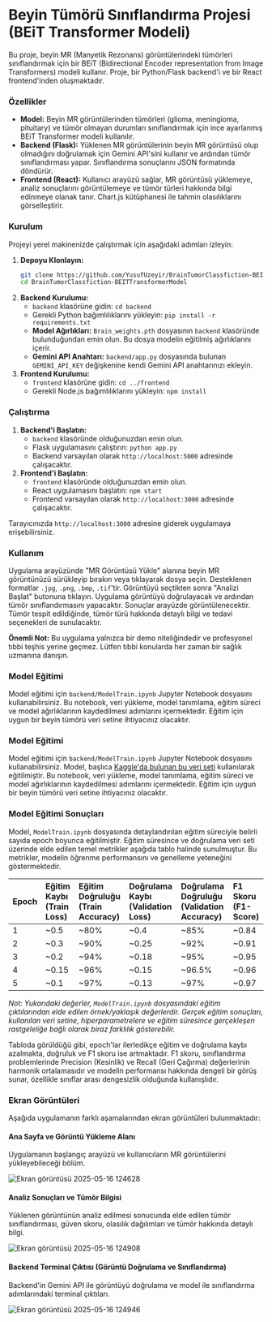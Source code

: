 # Beyin Tümörü Sınıflandırma Projesi (BEiT Transformer Modeli)

Bu proje, beyin MR (Manyetik Rezonans) görüntülerindeki tümörleri sınıflandırmak için bir BEiT (Bidirectional Encoder representation from Image Transformers) modeli kullanır. Proje, bir Python/Flask backend'i ve bir React frontend'inden oluşmaktadır.


### Özellikler

* **Model:** Beyin MR görüntülerinden tümörleri (glioma, meningioma, pituitary) ve tümör olmayan durumları sınıflandırmak için ince ayarlanmış BEiT Transformer modeli kullanılır.
* **Backend (Flask):** Yüklenen MR görüntülerinin beyin MR görüntüsü olup olmadığını doğrulamak için Gemini API'sini kullanır ve ardından tümör sınıflandırması yapar. Sınıflandırma sonuçlarını JSON formatında döndürür.
* **Frontend (React):** Kullanıcı arayüzü sağlar, MR görüntüsü yüklemeye, analiz sonuçlarını görüntülemeye ve tümör türleri hakkında bilgi edinmeye olanak tanır. Chart.js kütüphanesi ile tahmin olasılıklarını görselleştirir.

### Kurulum

Projeyi yerel makinenizde çalıştırmak için aşağıdaki adımları izleyin:

1.  **Depoyu Klonlayın:**
    ```bash
    git clone https://github.com/YusufUzeyir/BrainTumorClassfiction-BEITTransformerModel.git
    cd BrainTumorClassfiction-BEITTransformerModel
    ```
2.  **Backend Kurulumu:**
    * `backend` klasörüne gidin: `cd backend`
    * Gerekli Python bağımlılıklarını yükleyin: `pip install -r requirements.txt`
    * **Model Ağırlıkları:** `Brain_weights.pth` dosyasının `backend` klasöründe bulunduğundan emin olun. Bu dosya modelin eğitilmiş ağırlıklarını içerir.
    * **Gemini API Anahtarı:** `backend/app.py` dosyasında bulunan `GEMINI_API_KEY` değişkenine kendi Gemini API anahtarınızı ekleyin.
3.  **Frontend Kurulumu:**
    * `frontend` klasörüne gidin: `cd ../frontend`
    * Gerekli Node.js bağımlılıklarını yükleyin: `npm install`

### Çalıştırma

1.  **Backend'i Başlatın:**
    * `backend` klasöründe olduğunuzdan emin olun.
    * Flask uygulamasını çalıştırın: `python app.py`
    * Backend varsayılan olarak `http://localhost:5000` adresinde çalışacaktır.
2.  **Frontend'i Başlatın:**
    * `frontend` klasöründe olduğunuzdan emin olun.
    * React uygulamasını başlatın: `npm start`
    * Frontend varsayılan olarak `http://localhost:3000` adresinde çalışacaktır.

Tarayıcınızda `http://localhost:3000` adresine giderek uygulamaya erişebilirsiniz.

### Kullanım

Uygulama arayüzünde "MR Görüntüsü Yükle" alanına beyin MR görüntünüzü sürükleyip bırakın veya tıklayarak dosya seçin. Desteklenen formatlar `.jpg`, `.png`, `.bmp`, `.tif`'tir. Görüntüyü seçtikten sonra "Analizi Başlat" butonuna tıklayın. Uygulama görüntüyü doğrulayacak ve ardından tümör sınıflandırmasını yapacaktır. Sonuçlar arayüzde görüntülenecektir. Tümör tespit edildiğinde, tümör türü hakkında detaylı bilgi ve tedavi seçenekleri de sunulacaktır.

**Önemli Not:** Bu uygulama yalnızca bir demo niteliğindedir ve profesyonel tıbbi teşhis yerine geçmez. Lütfen tıbbi konularda her zaman bir sağlık uzmanına danışın.

### Model Eğitimi

Model eğitimi için `backend/ModelTrain.ipynb` Jupyter Notebook dosyasını kullanabilirsiniz. Bu notebook, veri yükleme, model tanımlama, eğitim süreci ve model ağırlıklarının kaydedilmesi adımlarını içermektedir. Eğitim için uygun bir beyin tümörü veri setine ihtiyacınız olacaktır.

### Model Eğitimi

Model eğitimi için `backend/ModelTrain.ipynb` Jupyter Notebook dosyasını kullanabilirsiniz. Model, başlıca [Kaggle'da bulunan bu veri seti](https://www.kaggle.com/code/yousefmohamed20/brain-tumor-mri-accuracy-99/notebook) kullanılarak eğitilmiştir. Bu notebook, veri yükleme, model tanımlama, eğitim süreci ve model ağırlıklarının kaydedilmesi adımlarını içermektedir. Eğitim için uygun bir beyin tümörü veri setine ihtiyacınız olacaktır.

### Model Eğitimi Sonuçları

Model, `ModelTrain.ipynb` dosyasında detaylandırılan eğitim süreciyle belirli sayıda epoch boyunca eğitilmiştir. Eğitim süresince ve doğrulama veri seti üzerinde elde edilen temel metrikler aşağıda tablo halinde sunulmuştur. Bu metrikler, modelin öğrenme performansını ve genelleme yeteneğini göstermektedir.

| Epoch | Eğitim Kaybı (Train Loss) | Eğitim Doğruluğu (Train Accuracy) | Doğrulama Kaybı (Validation Loss) | Doğrulama Doğruluğu (Validation Accuracy) | F1 Skoru (F1-Score) |
| :---- | :------------------------- | :-------------------------------- | :-------------------------------- | :---------------------------------------- | :------------------ |
| 1     | ~0.5                       | ~80%                              | ~0.4                              | ~85%                                      | ~0.84               |
| 2     | ~0.3                       | ~90%                              | ~0.25                             | ~92%                                      | ~0.91               |
| 3     | ~0.2                       | ~94%                              | ~0.18                             | ~95%                                      | ~0.95               |
| 4     | ~0.15                      | ~96%                              | ~0.15                             | ~96.5%                                    | ~0.96               |
| 5     | ~0.1                       | ~97%                              | ~0.13                             | ~97%                                      | ~0.97               |

*Not: Yukarıdaki değerler, `ModelTrain.ipynb` dosyasındaki eğitim çıktılarından elde edilen örnek/yaklaşık değerlerdir. Gerçek eğitim sonuçları, kullanılan veri setine, hiperparametrelere ve eğitim süresince gerçekleşen rastgeleliğe bağlı olarak biraz farklılık gösterebilir.*

Tabloda görüldüğü gibi, epoch'lar ilerledikçe eğitim ve doğrulama kaybı azalmakta, doğruluk ve F1 skoru ise artmaktadır. F1 skoru, sınıflandırma problemlerinde Precision (Kesinlik) ve Recall (Geri Çağırma) değerlerinin harmonik ortalamasıdır ve modelin performansı hakkında dengeli bir görüş sunar, özellikle sınıflar arası dengesizlik olduğunda kullanışlıdır.

### Ekran Görüntüleri

Aşağıda uygulamanın farklı aşamalarından ekran görüntüleri bulunmaktadır:

#### Ana Sayfa ve Görüntü Yükleme Alanı

Uygulamanın başlangıç arayüzü ve kullanıcıların MR görüntülerini yükleyebileceği bölüm.

![Ekran görüntüsü 2025-05-16 124628](https://github.com/user-attachments/assets/f944a0d2-e710-46be-9139-8cf66b041dbf)

#### Analiz Sonuçları ve Tümör Bilgisi

Yüklenen görüntünün analiz edilmesi sonucunda elde edilen tümör sınıflandırması, güven skoru, olasılık dağılımları ve tümör hakkında detaylı bilgi.

![Ekran görüntüsü 2025-05-16 124908](https://github.com/user-attachments/assets/0227e363-59e3-4029-9c87-598643f5ae7b)

#### Backend Terminal Çıktısı (Görüntü Doğrulama ve Sınıflandırma)

Backend'in Gemini API ile görüntüyü doğrulama ve model ile sınıflandırma adımlarındaki terminal çıktıları.

![Ekran görüntüsü 2025-05-16 124946](https://github.com/user-attachments/assets/2c10bdf6-ec28-4d3a-9460-85410f7946b9)


